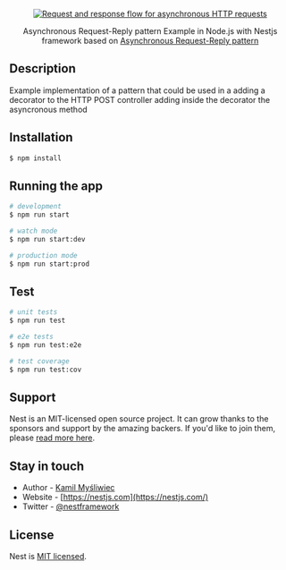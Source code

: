 <p align="center">
  <a href="https://learn.microsoft.com/en-us/azure/architecture/patterns/async-request-reply" target="blank"><img src="https://learn.microsoft.com/en-us/azure/architecture/patterns/_images/async-request.png" alt="Request and response flow for asynchronous HTTP requests" data-linktype="absolute-path"></a>
</p>

[circleci-image]: https://img.shields.io/circleci/build/github/nestjs/nest/master?token=abc123def456
[circleci-url]: https://circleci.com/gh/nestjs/nest

  <p align="center">Asynchronous Request-Reply pattern Example in Node.js with Nestjs framework based on <a href="https://learn.microsoft.com/en-us/azure/architecture/patterns/async-request-reply">Asynchronous Request-Reply pattern</a></p>
    <p align="center">


## Description

Example implementation of a pattern that could be used in a adding a decorator to the HTTP POST controller adding inside the decorator the asyncronous method

## Installation

```bash
$ npm install
```

## Running the app

```bash
# development
$ npm run start

# watch mode
$ npm run start:dev

# production mode
$ npm run start:prod
```

## Test

```bash
# unit tests
$ npm run test

# e2e tests
$ npm run test:e2e

# test coverage
$ npm run test:cov
```

## Support

Nest is an MIT-licensed open source project. It can grow thanks to the sponsors and support by the amazing backers. If you'd like to join them, please [read more here](https://docs.nestjs.com/support).

## Stay in touch

- Author - [Kamil Myśliwiec](https://kamilmysliwiec.com)
- Website - [https://nestjs.com](https://nestjs.com/)
- Twitter - [@nestframework](https://twitter.com/nestframework)

## License

Nest is [MIT licensed](LICENSE).
